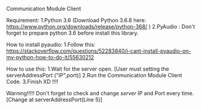 Communication Module Client

Requirement:
1.Python 3.6 (Download Python 3.6.8 here: https://www.python.org/downloads/release/python-368/ )
2.PyAudio : Don't forget to prepare python 3.6 before install this library.

How to install pyaudio:
1.Follow this: https://stackoverflow.com/questions/52283840/i-cant-install-pyaudio-on-my-python-how-to-do-it/55630212

How to use this: 
1.Wait for the server open. [User must setting the serverAddressPort ("IP",port)]
2.Run the Communication Module Client Code.
3.Finish XD !!!!

Warning!!!!!
Don't forget to check and change *server* IP and Port every time.[Change at serverAddressPort(Line 5)]
 
